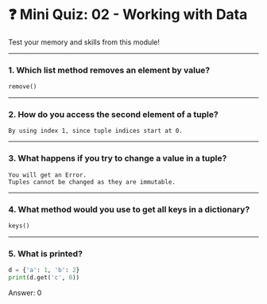 # ❓ Mini Quiz: 02 - Working with Data

Test your memory and skills from this module!

---

### 1. Which list method removes an element by value?
```python
remove()
```
---

### 2. How do you access the second element of a tuple?
```
By using index 1, since tuple indices start at 0.
```
---

### 3. What happens if you try to change a value in a tuple?
```
You will get an Error.
Tuples cannot be changed as they are immutable.
```
---

### 4. What method would you use to get all keys in a dictionary?
```python
keys()
```
---

### 5. What is printed?

```python
d = {'a': 1, 'b': 2}
print(d.get('c', 0))
```

Answer: 0
